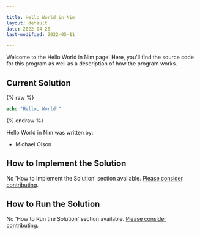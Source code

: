 ```yaml
---

title: Hello World in Nim
layout: default
date: 2022-04-28
last-modified: 2022-05-11

---
```


Welcome to the Hello World in Nim page! Here, you'll find the source code for this program as well as a description of how the program works.

## Current Solution

{% raw %}

```nim
echo "Hello, World!"
```

{% endraw %}

Hello World in Nim was written by:

- Michael Olson

## How to Implement the Solution

No 'How to Implement the Solution' section available. [Please consider contributing](https://github.com/TheRenegadeCoder/sample-programs-website).

## How to Run the Solution

No 'How to Run the Solution' section available. [Please consider contributing](https://github.com/TheRenegadeCoder/sample-programs-website).